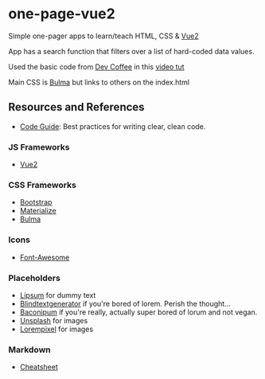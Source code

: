 # one-page-vue2

Simple one-pager apps to learn/teach HTML, CSS &amp; [Vue2](https://vuejs.org/)

App has a search function that filters over a list of hard-coded data values.

Used the basic code from [Dev Coffee](https://www.youtube.com/channel/UCqr-7GDVTsdNBCeufvERYuw) in this [video tut](https://youtu.be/VPUdtEf3oXI)

Main CSS is [Bulma](http://bulma.io/documentation/overview/start/) but links to others on the index.html

## Resources and References

* [Code Guide](http://codeguide.co/): Best practices for writing clear, clean code.

### JS Frameworks

* [Vue2](https://vuejs.org/)

### CSS Frameworks

* [Bootstrap](http://getbootstrap.com/getting-started/)
* [Materialize](http://materializecss.com/)
* [Bulma](http://bulma.io/)

### Icons

* [Font-Awesome](http://fontawesome.io/icons/)

### Placeholders

* [Lipsum](http://www.lipsum.com/) for dummy text
* [Blindtextgenerator](http://www.blindtextgenerator.com/lorem-ipsum) if you're bored of lorem. Perish the thought...
* [Baconipum](https://baconipsum.com/) if you're really, actually super bored of lorum and not vegan.
* [Unsplash](https://unsplash.it/) for images
* [Lorempixel](http://lorempixel.com/) for images

### Markdown

* [Cheatsheet](https://github.com/adam-p/markdown-here/wiki/Markdown-Cheatsheet)